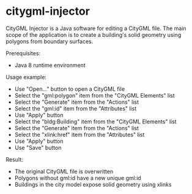 # citygml-injector

CityGML Injector is a Java software for editing a CityGML file.
The main scope of the application is to create a building's solid geometry using polygons from boundary surfaces.

Prerequisites:
* Java 8 runtime environment

Usage example:
* Use "Open..." button to open a CityGML file
* Select the "gml:polygon" item from the "CityGML Elements" list
* Select the "Generate" item from the "Actions" list
* Select the "gml:id" item from the "Attributes" list
* Use "Apply" button
* Select the "bldg:Building" item from the "CityGML Elements" list
* Select the "Generate" item from the "Actions" list
* Select the "xlink:href" item from the "Attributes" list
* Use "Apply" button
* Use "Save" button

Result:
* The original CityGML file is overwritten
* Polygons without gml:id have a new unique gml:id
* Buildings in the city model expose solid geometry using xlinks

